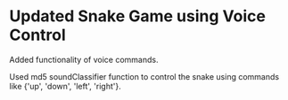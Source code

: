 # Updated Snake Game using Voice Control

Added functionality of voice commands.

Used md5 soundClassifier function to control the snake using commands like {'up', 'down', 'left', 'right'}.
